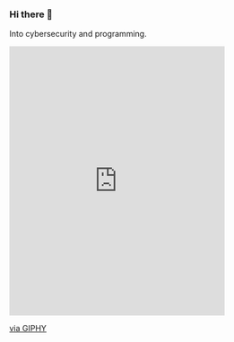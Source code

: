 ### Hi there 👋

Into cybersecurity and programming.

<iframe src="https://giphy.com/embed/xQ7NKUKR2qg0jQ5uwC" width="384" height="480" frameBorder="0" class="giphy-embed" allowFullScreen></iframe><p><a href="https://giphy.com/gifs/pixel-retro-lofi-xQ7NKUKR2qg0jQ5uwC">via GIPHY</a></p>
